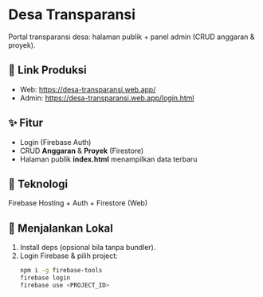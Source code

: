 # Desa Transparansi

Portal transparansi desa: halaman publik + panel admin (CRUD anggaran & proyek).

## 🔗 Link Produksi

- Web: <https://desa-transparansi.web.app/>
- Admin: <https://desa-transparansi.web.app/login.html>

## ✨ Fitur

- Login (Firebase Auth)
- CRUD **Anggaran** & **Proyek** (Firestore)
- Halaman publik **index.html** menampilkan data terbaru

## 🧰 Teknologi

Firebase Hosting + Auth + Firestore (Web)

## 🏃 Menjalankan Lokal

1. Install deps (opsional bila tanpa bundler).
2. Login Firebase & pilih project:
   ```bash
   npm i -g firebase-tools
   firebase login
   firebase use <PROJECT_ID>
   ```
